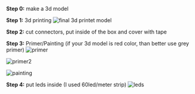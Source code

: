 **Step 0:** make a 3d model

**Step 1:** 3d printing 
![final 3d printet model](https://github.com/ArtiomBoo/Arduino_Hexagon-LEDs/blob/master/images/20190412_152043.jpg)

**Step 2:** cut connectors, put inside of the box and cover with tape 

**Step 3:** Primer/Painting (if your 3d model is red color, than better use grey primer)
![primer](https://github.com/ArtiomBoo/Arduino_Hexagon-LEDs/blob/master/images/20190501_095853.jpg)

![primer2](https://github.com/ArtiomBoo/Arduino_Hexagon-LEDs/blob/master/images/20190504_130005.jpg)

![painting](https://github.com/ArtiomBoo/Arduino_Hexagon-LEDs/blob/master/images/20190504_172753.jpg)

**Step 4:** put leds inside (I used 60led/meter strip)
![leds](https://github.com/ArtiomBoo/Arduino_Hexagon-LEDs/blob/master/images/20190504_180053.jpg)
